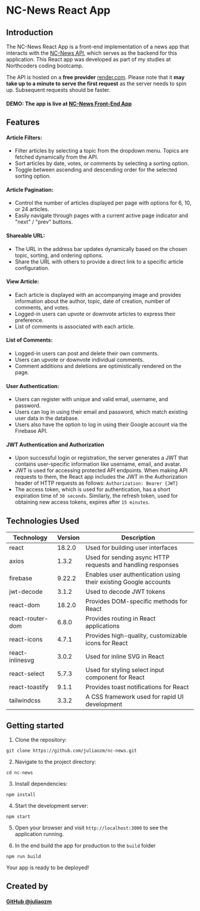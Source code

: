 # NC-News React App

## Introduction

The NC-News React App is a front-end implementation of a news app that interacts with the [NC-News API](https://github.com/juliaozm/project-news), which serves as the backend for this application. This React app was developed as part of my studies at Northcoders coding bootcamp.

The API is hosted on a **free provider** [render.com](https://julia-ozmitel-backend-project.onrender.com/api). Please note that it **may take up to a minute to serve the first request** as the server needs to spin up. Subsequent requests should be faster.

#### DEMO: The app is live at [NC-News Front-End App](https://juliaozm.netlify.app)

## Features

#### Article Filters:

- Filter articles by selecting a topic from the dropdown menu. Topics are fetched dynamically from the API.
- Sort articles by date, votes, or comments by selecting a sorting option.
- Toggle between ascending and descending order for the selected sorting option.

#### Article Pagination:

- Control the number of articles displayed per page with options for 6, 10, or 24 articles.
- Easily navigate through pages with a current active page indicator and "next" / "prev" buttons.

#### Shareable URL:

- The URL in the address bar updates dynamically based on the chosen topic, sorting, and ordering options.
- Share the URL with others to provide a direct link to a specific article configuration.

#### View Article:

- Each article is displayed with an accompanying image and provides information about the author, topic, date of creation, number of comments, and votes.
- Logged-in users can upvote or downvote articles to express their preference.
- List of comments is associated with each article.

#### List of Comments:

- Logged-in users can post and delete their own comments.
- Users can upvote or downvote individual comments.
- Comment additions and deletions are optimistically rendered on the page.

#### User Authentication:

- Users can register with unique and valid email, username, and password.
- Users can log in using their email and password, which match existing user data in the database.
- Users also have the option to log in using their Google account via the Firebase API.

#### JWT Authentication and Authorization

- Upon successful login or registration, the server generates a JWT that contains user-specific information like username, email, and avatar.
- JWT is used for accessing protected API endpoints. When making API requests to them, the React app includes the JWT in the Authorization header of HTTP requests as follows: `Authorization: Bearer {JWT}`
- The access token, which is used for authentication, has a short expiration time of `30 seconds`. Similarly, the refresh token, used for obtaining new access tokens, expires after `15 minutes`.

## Technologies Used

| Technology       | Version | Description                                                      |
| ---------------- | ------- | ---------------------------------------------------------------- |
| react            | 18.2.0  | Used for building user interfaces                                |
| axios            | 1.3.2   | Used for sending async HTTP requests and handling responses      |
| firebase         | 9.22.2  | Enables user authentication using their existing Google accounts |
| jwt-decode       | 3.1.2   | Used to decode JWT tokens                                        |
| react-dom        | 18.2.0  | Provides DOM-specific methods for React                          |
| react-router-dom | 6.8.0   | Provides routing in React applications                           |
| react-icons      | 4.7.1   | Provides high-quality, customizable icons for React              |
| react-inlinesvg  | 3.0.2   | Used for inline SVG in React                                     |
| react-select     | 5.7.3   | Used for styling select input component for React                |
| react-toastify   | 9.1.1   | Provides toast notifications for React                           |
| tailwindcss      | 3.3.2   | A CSS framework used for rapid UI development                    |

## Getting started

1. Clone the repository:

```
git clone https://github.com/juliaozm/nc-news.git
```

2. Navigate to the project directory:

```
cd nc-news
```

3. Install dependencies:

```
npm install
```

4. Start the development server:

```
npm start
```

5. Open your browser and visit `http://localhost:3000` to see the application running.

6. In the end build the app for production to the `build` folder

```
npm run build
```

Your app is ready to be deployed!

## Created by

#### [GitHub @juliaozm](https://github.com/juliaozm)
